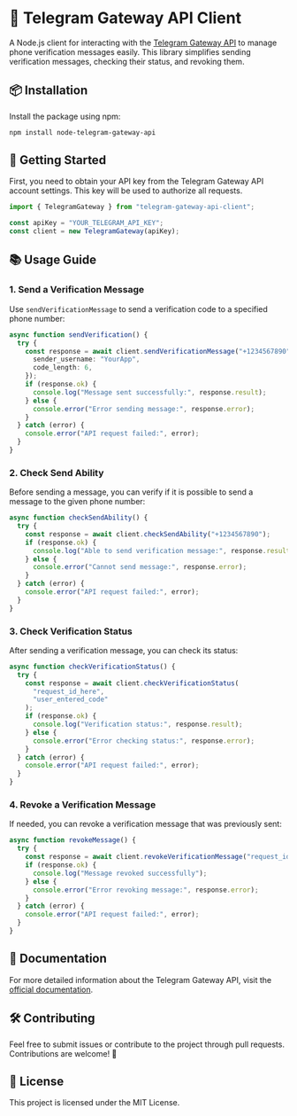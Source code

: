 # 📲 Telegram Gateway API Client

A Node.js client for interacting with the [Telegram Gateway API](https://core.telegram.org/gateway/api) to manage phone verification messages easily. This library simplifies sending verification messages, checking their status, and revoking them.

## 📦 Installation

Install the package using npm:

```bash
npm install node-telegram-gateway-api
```

## 🚀 Getting Started

First, you need to obtain your API key from the Telegram Gateway API account settings. This key will be used to authorize all requests.

```ts
import { TelegramGateway } from "telegram-gateway-api-client";

const apiKey = "YOUR_TELEGRAM_API_KEY";
const client = new TelegramGateway(apiKey);
```

## 📚 Usage Guide

### 1. Send a Verification Message

Use `sendVerificationMessage` to send a verification code to a specified phone number:

```ts
async function sendVerification() {
  try {
    const response = await client.sendVerificationMessage("+1234567890", {
      sender_username: "YourApp",
      code_length: 6,
    });
    if (response.ok) {
      console.log("Message sent successfully:", response.result);
    } else {
      console.error("Error sending message:", response.error);
    }
  } catch (error) {
    console.error("API request failed:", error);
  }
}
```

### 2. Check Send Ability

Before sending a message, you can verify if it is possible to send a message to the given phone number:

```ts
async function checkSendAbility() {
  try {
    const response = await client.checkSendAbility("+1234567890");
    if (response.ok) {
      console.log("Able to send verification message:", response.result);
    } else {
      console.error("Cannot send message:", response.error);
    }
  } catch (error) {
    console.error("API request failed:", error);
  }
}
```

### 3. Check Verification Status

After sending a verification message, you can check its status:

```ts
async function checkVerificationStatus() {
  try {
    const response = await client.checkVerificationStatus(
      "request_id_here",
      "user_entered_code"
    );
    if (response.ok) {
      console.log("Verification status:", response.result);
    } else {
      console.error("Error checking status:", response.error);
    }
  } catch (error) {
    console.error("API request failed:", error);
  }
}
```

### 4. Revoke a Verification Message

If needed, you can revoke a verification message that was previously sent:

```ts
async function revokeMessage() {
  try {
    const response = await client.revokeVerificationMessage("request_id_here");
    if (response.ok) {
      console.log("Message revoked successfully");
    } else {
      console.error("Error revoking message:", response.error);
    }
  } catch (error) {
    console.error("API request failed:", error);
  }
}
```

## 📖 Documentation

For more detailed information about the Telegram Gateway API, visit the [official documentation](https://core.telegram.org/gateway/api).

## 🛠️ Contributing

Feel free to submit issues or contribute to the project through pull requests. Contributions are welcome! 🙌

## 📝 License

This project is licensed under the MIT License.
